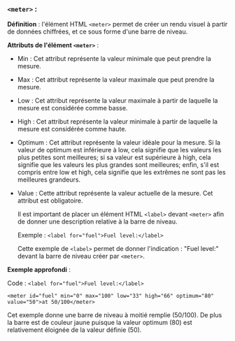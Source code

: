 
### `<meter>` :

**Définition** : l'élément HTML `<meter>` permet de créer un rendu visuel à partir de données chiffrées, et ce sous forme d'une barre de niveau.

**Attributs de l'élément `<meter>`** :
 - Min : Cet attribut représente la valeur minimale que peut prendre la mesure.
 - Max : Cet attribut représente la valeur maximale que peut prendre la mesure.
 - Low : Cet attribut représente la valeur maximale à partir de laquelle la mesure est considérée comme basse.
 - High : Cet attribut représente la valeur minimale à partir de laquelle la mesure est considérée comme haute.
 - Optimum : Cet attribut représente la valeur idéale pour la mesure. Si la valeur de optimum est inférieure à low, cela signifie que les valeurs les plus petites sont meilleures; si sa valeur est supérieure à high, cela signifie que les valeurs les plus grandes sont meilleures; enfin, s'il est compris entre low et high, cela signifie que les extrêmes ne sont pas les meilleures grandeurs.
 - Value : Cette attribut représente la valeur actuelle de la mesure. Cet attribut est obligatoire.

   Il est important de placer un élément HTML `<label>` devant `<meter>` afin de donner une description relative à la barre de niveau.

   Exemple : `<label for="fuel">Fuel level:</label>`

   Cette exemple de `<label>` permet de donner l'indication : "Fuel level:" devant la barre de niveau créer par `<meter>`.

**Exemple approfondi** : 

   Code : `<label for="fuel">Fuel level:</label>`

   `<meter id="fuel" min="0" max="100" low="33" high="66" optimum="80" value="50">at 50/100</meter>`

   Cet exemple donne une barre de niveau à moitié remplie (50/100). De plus la barre est de couleur jaune puisque la valeur optimum (80) est relativement éloignée de la valeur définie (50).
